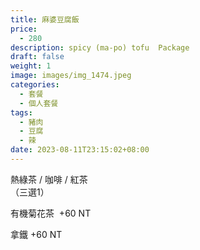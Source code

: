```yaml
---
title: 麻婆豆腐飯
price:
  - 280
description: spicy (ma-po) tofu  Package
draft: false
weight: 1
image: images/img_1474.jpeg
categories:
  - 套餐
  - 個人套餐
tags:
  - 豬肉
  - 豆腐
  - 辣
date: 2023-08-11T23:15:02+08:00
---
```


  熱綠茶 / 咖啡 / 紅茶   
  （三選1）

  有機菊花茶  +60  NT

  拿鐵 +60  NT
